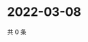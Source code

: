 # 2022-03-08

共 0 条

<!-- BEGIN WEIBO -->
<!-- 最后更新时间 Tue Mar 08 2022 11:00:45 GMT+0800 (China Standard Time) -->

<!-- END WEIBO -->
